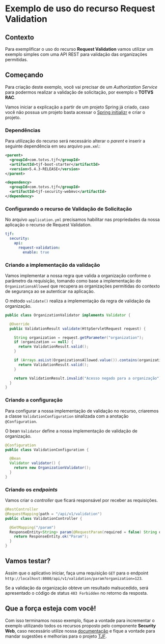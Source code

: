# Exemplo de uso do recurso Request Validation

## Contexto

Para exemplificar o uso do recurso **Request Validation** vamos utilizar um exemplo simples com uma API REST para validação das organizações permitidas.

## Começando

Para criação deste exemplo, você vai precisar de um _Authorization Service_ para podermos realizar a validação de solicitação, por exemplo o **TOTVS RAC**.

Vamos iniciar a explicação a partir de um projeto Spring já criado, caso você não possua um projeto basta acessar o [Spring initializr](https://start.spring.io/) e criar o projeto.

### Dependências

Para utilização do recurso será necessário alterar o _parent_ e inserir a seguinte dependência em seu arquivo `pom.xml`:

```xml
<parent>
  <groupId>com.totvs.tjf</groupId>
  <artifactId>tjf-boot-starter</artifactId>
  <version>5.4.3-RELEASE</version>
</parent>
```

```xml
<dependency>
  <groupId>com.totvs.tjf</groupId>
  <artifactId>tjf-security-webmvc</artifactId>
</dependency>
```

### Configurando o recurso de Validação de Solicitação

No arquivo `application.yml` precisamos habilitar nas propriedades da nossa aplicação o recurso de Request Validation.

```yml
tjf:
  security:
    api:
      request-validation:
        enable: true
```

### Criando a implementação da validação

Vamos implementar a nossa regra que valida a organização conforme o parâmetro da requisição, tomando como base a implementação do `OrganizationsAllowed` que recupera as organizações permitidas do contexto de segurança ao se autenticar na aplicação.

O método `validate()` realiza a implementação da regra de validação da organização.

```java
public class OrganizationValidator implements Validator {

  @Override
  public ValidationResult validate(HttpServletRequest request) {

    String organization = request.getParameter("organization");
    if (organization == null) {
      return ValidationResult.valid();
    }

    if (Arrays.asList(OrganizationsAllowed.value()).contains(organization)) {
      return ValidationResult.valid();
    }

    return ValidationResult.invalid("Acesso negado para a organização");
  }
}
```

### Criando a configuração

Para configurar a nossa implementação de validação no recurso, criaremos a classe `ValidationConfiguration` sinalizada com a anotação `@Configuration`.

O bean `Validator` define a nossa implementação de validação de organização.

```java
@Configuration
public class ValidationConfiguration { 

  @Bean
  Validator validator() {
    return new OrganizationValidator();
  }
}
```

### Criando os _endpoints_

Vamos criar o _controller_ que ficará responsável por receber as requisições.

```java
@RestController
@RequestMapping(path = "/api/v1/validation")
public class ValidationController {

  @GetMapping("/param")
  ResponseEntity<String> param(@RequestParam(required = false) String organization) {
    return ResponseEntity.ok("Param");
  }
}
```

## Vamos testar?

Assim que o aplicativo iniciar, faça uma requisição `GET` para o endpoint `http://localhost:8080/api/v1/validation/param?organization=123`.  

Se a validação da organização obteve um resultado malsucedido, será apresentado o código de status `403 Forbidden` no retorno da resposta.

## Que a força esteja com você!

Com isso terminamos nosso exemplo, fique a vontade para incrementar o exemplo utilizando todos os recursos proposto pelo componente **Security Web**, caso necessário utilize nossa [documentação](https://tjf.totvs.com.br/wiki/tjf-security-webmvc) e fique a vontade para mandar sugestões e melhorias para o projeto [TJF](https://tjf.totvs.com.br/).
